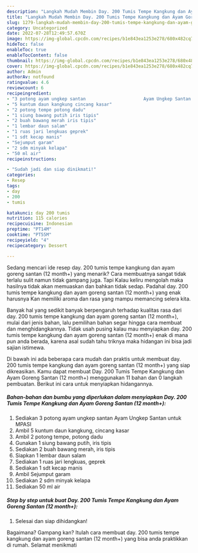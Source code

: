 ```yaml
---
description: "Langkah Mudah Membin Day. 200 Tumis Tempe Kangkung dan Ayam Goreng Santan (12 month+) yang Lezat}"
title: "Langkah Mudah Membin Day. 200 Tumis Tempe Kangkung dan Ayam Goreng Santan (12 month+) yang Lezat}"
slug: 1279-langkah-mudah-membin-day-200-tumis-tempe-kangkung-dan-ayam-goreng-santan-12-month-yang-lezat
category: Uncategorized
date: 2022-07-28T12:49:57.670Z
image: https://img-global.cpcdn.com/recipes/b1e843ea1253e278/680x482cq70/day-200-tumis-tempe-kangkung-dan-ayam-goreng-santan-12-month-foto-resep-utama.jpg
hideToc: false
enableToc: true
enableTocContent: false
thumbnail: https://img-global.cpcdn.com/recipes/b1e843ea1253e278/680x482cq70/day-200-tumis-tempe-kangkung-dan-ayam-goreng-santan-12-month-foto-resep-utama.jpg
cover: https://img-global.cpcdn.com/recipes/b1e843ea1253e278/680x482cq70/day-200-tumis-tempe-kangkung-dan-ayam-goreng-santan-12-month-foto-resep-utama.jpg
author: Admin
authorAv: notfound
ratingvalue: 4.6
reviewcount: 6
recipeingredient:
- "3 potong ayam ungkep santan                      Ayam Ungkep Santan untuk MPASI"
- "5 kuntum daun kangkung cincang kasar"
- "2 potong tempe potong dadu"
- "1 siung bawang putih iris tipis"
- "2 buah bawang merah iris tipis"
- "1 lembar daun salam"
- "1 ruas jari lengkuas geprek"
- "1 sdt kecap manis"
- "Sejumput garam"
- "2 sdm minyak kelapa"
- "50 ml air"
recipeinstructions:

- "Sudah jadi dan siap dinikmati!"
categories:
- Resep
tags:
- day
- 200
- tumis

katakunci: day 200 tumis 
nutrition: 115 calories
recipecuisine: Indonesian
preptime: "PT14M"
cooktime: "PT55M"
recipeyield: "4"
recipecategory: Dessert

---
```



Sedang mencari ide resep day. 200 tumis tempe kangkung dan ayam goreng santan (12 month+) yang menarik? Cara membuatnya sangat tidak terlalu sulit namun tidak gampang juga. Tapi Kalau keliru mengolah maka hasilnya tidak akan memuaskan dan bahkan tidak sedap. Padahal day. 200 tumis tempe kangkung dan ayam goreng santan (12 month+) yang enak harusnya Kan memiliki aroma dan rasa yang mampu memancing selera kita.




Banyak hal yang sedikit banyak berpengaruh terhadap kualitas rasa dari day. 200 tumis tempe kangkung dan ayam goreng santan (12 month+), mulai dari jenis bahan, lalu pemilihan bahan segar hingga cara membuat dan menghidangkannya. Tidak usah pusing kalau mau menyiapkan day. 200 tumis tempe kangkung dan ayam goreng santan (12 month+) enak di mana pun anda berada, karena asal sudah tahu triknya maka hidangan ini bisa jadi sajian istimewa.


Di bawah ini ada beberapa cara mudah dan praktis untuk membuat day. 200 tumis tempe kangkung dan ayam goreng santan (12 month+) yang siap dikreasikan. Kamu dapat membuat Day. 200 Tumis Tempe Kangkung dan Ayam Goreng Santan (12 month+) menggunakan 11 bahan dan 0 langkah pembuatan. Berikut ini cara untuk menyiapkan hidangannya.

<!--inarticleads1-->

##### Bahan-bahan dan bumbu yang diperlukan dalam menyiapkan Day. 200 Tumis Tempe Kangkung dan Ayam Goreng Santan (12 month+):

1. Sediakan 3 potong ayam ungkep santan                      Ayam Ungkep Santan untuk MPASI
1. Ambil 5 kuntum daun kangkung, cincang kasar
1. Ambil 2 potong tempe, potong dadu
1. Gunakan 1 siung bawang putih, iris tipis
1. Sediakan 2 buah bawang merah, iris tipis
1. Siapkan 1 lembar daun salam
1. Sediakan 1 ruas jari lengkuas, geprek
1. Sediakan 1 sdt kecap manis
1. Ambil Sejumput garam
1. Sediakan 2 sdm minyak kelapa
1. Sediakan 50 ml air




<!--inarticleads2-->

##### Step by step untuk buat Day. 200 Tumis Tempe Kangkung dan Ayam Goreng Santan (12 month+):


1. Selesai dan siap dihidangkan!



Bagaimana? Gampang kan? Itulah cara membuat day. 200 tumis tempe kangkung dan ayam goreng santan (12 month+) yang bisa anda praktikkan di rumah. Selamat menikmati
